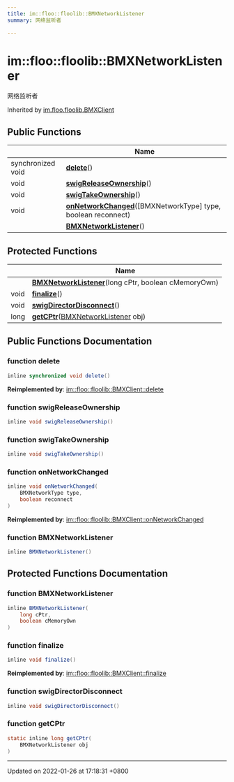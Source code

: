 ```yaml
---
title: im::floo::floolib::BMXNetworkListener
summary: 网络监听者 

---
```


# im::floo::floolib::BMXNetworkListener



网络监听者 

Inherited by [im.floo.floolib.BMXClient](classim_1_1floo_1_1floolib_1_1_b_m_x_client.md)

## Public Functions

|                | Name           |
| -------------- | -------------- |
| synchronized void | **[delete](classim_1_1floo_1_1floolib_1_1_b_m_x_network_listener.md#function-delete)**() |
| void | **[swigReleaseOwnership](classim_1_1floo_1_1floolib_1_1_b_m_x_network_listener.md#function-swigreleaseownership)**() |
| void | **[swigTakeOwnership](classim_1_1floo_1_1floolib_1_1_b_m_x_network_listener.md#function-swigtakeownership)**() |
| void | **[onNetworkChanged](classim_1_1floo_1_1floolib_1_1_b_m_x_network_listener.md#function-onnetworkchanged)**([BMXNetworkType] type, boolean reconnect) |
| | **[BMXNetworkListener](classim_1_1floo_1_1floolib_1_1_b_m_x_network_listener.md#function-bmxnetworklistener)**() |

## Protected Functions

|                | Name           |
| -------------- | -------------- |
| | **[BMXNetworkListener](classim_1_1floo_1_1floolib_1_1_b_m_x_network_listener.md#function-bmxnetworklistener)**(long cPtr, boolean cMemoryOwn) |
| void | **[finalize](classim_1_1floo_1_1floolib_1_1_b_m_x_network_listener.md#function-finalize)**() |
| void | **[swigDirectorDisconnect](classim_1_1floo_1_1floolib_1_1_b_m_x_network_listener.md#function-swigdirectordisconnect)**() |
| long | **[getCPtr](classim_1_1floo_1_1floolib_1_1_b_m_x_network_listener.md#function-getcptr)**([BMXNetworkListener](classim_1_1floo_1_1floolib_1_1_b_m_x_network_listener.md) obj) |

## Public Functions Documentation

### function delete

```java
inline synchronized void delete()
```


**Reimplemented by**: [im::floo::floolib::BMXClient::delete](classim_1_1floo_1_1floolib_1_1_b_m_x_client.md#function-delete)


### function swigReleaseOwnership

```java
inline void swigReleaseOwnership()
```


### function swigTakeOwnership

```java
inline void swigTakeOwnership()
```


### function onNetworkChanged

```java
inline void onNetworkChanged(
    BMXNetworkType type,
    boolean reconnect
)
```


**Reimplemented by**: [im::floo::floolib::BMXClient::onNetworkChanged](classim_1_1floo_1_1floolib_1_1_b_m_x_client.md#function-onnetworkchanged)


### function BMXNetworkListener

```java
inline BMXNetworkListener()
```


## Protected Functions Documentation

### function BMXNetworkListener

```java
inline BMXNetworkListener(
    long cPtr,
    boolean cMemoryOwn
)
```


### function finalize

```java
inline void finalize()
```


**Reimplemented by**: [im::floo::floolib::BMXClient::finalize](classim_1_1floo_1_1floolib_1_1_b_m_x_client.md#function-finalize)


### function swigDirectorDisconnect

```java
inline void swigDirectorDisconnect()
```


### function getCPtr

```java
static inline long getCPtr(
    BMXNetworkListener obj
)
```


-------------------------------

Updated on 2022-01-26 at 17:18:31 +0800